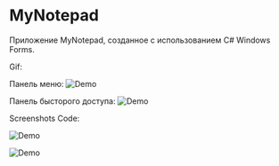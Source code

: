 # MyNotepad
Приложение MyNotepad, созданное с использованием C# Windows Forms.


Gif:

Панель меню:
![Demo](https://i.imgur.com/gIzzCtM.gif)

Панель бысторого доступа:
![Demo](https://i.imgur.com/ktUCDyT.gif)



Screenshots Code:

![Demo](https://i.imgur.com/6RacNiB.png)

![Demo](https://i.imgur.com/pfCKyyz.png)
